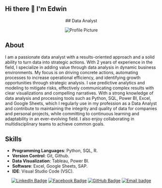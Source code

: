 ## Hi there 👋 I'm Edwin

<p align="center">
  ## Data Analyst
</p>


<p align="center">
  <img src="184489-873483996_small.gif" alt="Profile Picture">
</p>


## About

I am a passionate data analyst with a results-oriented approach and a solid ability to turn data into strategic actions. With 2 years of experience in the field, I specialize in adding value through data analysis in dynamic business environments. My focus is on driving concrete actions, automating processes to increase operational efficiency, and identifying growth opportunities through strategic analysis. I use predictive analytics and modeling to mitigate risks, effectively communicating complex results with clear visualizations and compelling narratives. With a strong knowledge of data analysis and processing tools such as Python, SQL, Power BI, Excel, and Google Sheets, which I regularly use in my profession as a Data Analyst and contribute to maintaining the integrity and quality of data for companies and personal projects, while committing to continuous learning and adaptability in an ever-evolving field. I also enjoy collaborating in multidisciplinary teams to achieve common goals.
## Skills

- **Programming Languages**: Python, SQL, R.
- **Version Control**: Git, Github.
- **Data Visualization**: Tableau, Power BI.
- **Software**: Excel, Google Sheets, SAP.
- **IDE**: Visual Studio Code (VSC).

<p align="center"
  
<a href="http://www.linkedin.com/in/edwinaguirre"><img src="https://img.shields.io/badge/LinkedIn-0A66C2?style=for-the-badge&logo=linkedin&logoColor=white" alt="LinkedIn Badge"></a>
<a href="https://www.facebook.com/EdwinMarcelenFacebook"><img src="https://img.shields.io/badge/Facebook-1877F2?style=for-the-badge&logo=facebook&logoColor=white" alt="Facebook Badge"></a>
<a href="https://github.com/DwinMarcel"><img src="https://img.shields.io/badge/GitHub-181717?style=for-the-badge&logo=github&logoColor=white" alt="GitHub Badge"></a>
<a href="mailto:edwinaguirrecastro01@gmail.com"><img src="https://img.shields.io/badge/Email-D14836?style=for-the-badge&logo=gmail&logoColor=white" alt="Email badge"></a>



